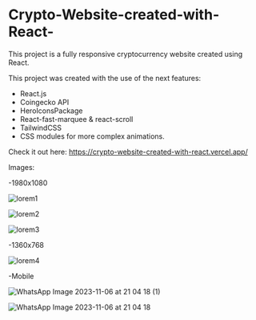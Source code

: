 # Crypto-Website-created-with-React-

This project is a fully responsive cryptocurrency website created using React. 

This project was created with the use of the next features:
* React.js
* Coingecko API
* HeroIconsPackage
* React-fast-marquee & react-scroll
* TailwindCSS
* CSS modules for more complex animations.

Check it out here:
https://crypto-website-created-with-react.vercel.app/

Images:

-1980x1080

![lorem1](https://github.com/Wencho8/Crypto-Website-created-with-React-/assets/103704812/a390bfe6-563e-4fe5-8faa-ce1d4ed98104)

![lorem2](https://github.com/Wencho8/Crypto-Website-created-with-React-/assets/103704812/97956eff-3bf2-4785-8604-9e25e4857012)

![lorem3](https://github.com/Wencho8/Crypto-Website-created-with-React-/assets/103704812/47a13df9-3e41-4314-83dd-c697984397a8)

-1360x768

![lorem4](https://github.com/Wencho8/Crypto-Website-created-with-React-/assets/103704812/7518d9c7-145a-4445-b4fa-9a8102add289)

-Mobile

![WhatsApp Image 2023-11-06 at 21 04 18 (1)](https://github.com/Wencho8/Crypto-Website-created-with-React-/assets/103704812/b8708cab-abe0-4008-852a-8769d984c77d)

![WhatsApp Image 2023-11-06 at 21 04 18](https://github.com/Wencho8/Crypto-Website-created-with-React-/assets/103704812/4b427fa7-f6de-4b00-b05b-7757c2e02a04)
